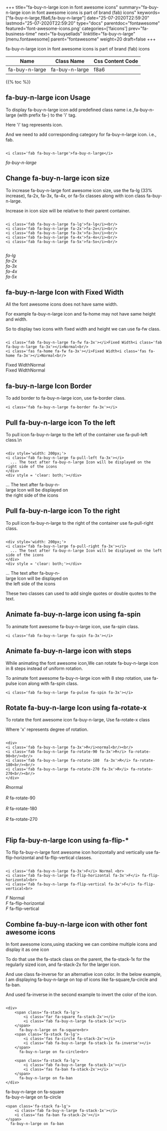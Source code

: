+++
title="fa-buy-n-large icon in font awesome icons"
summary="fa-buy-n-large icon in font awesome icons is part of brand (fab) icons"
keywords=["fa-buy-n-large,f8a6,fa-buy-n-large"]
date="25-07-2020T22:59:20"
lastmod="25-07-2020T22:59:20"
type="docs"
parentdoc="fontawesome"
featured='font-awesome-icons.png'
categories=['faicons']
prev="fa-business-time"
next="fa-buysellads"
linktitle="fa-buy-n-large"
[menu.fontawesome]
parent="fontawesome"
weight=20
draft=false
+++


fa-buy-n-large icon in font awesome icons is part of brand (fab) icons

<div class='table-responsive'><table class='table'><thead><tr><th>Name</th><th>Class Name</th><th>Css Content Code</th></tr></thead><tbody><tr><td>fa-buy-n-large</td><td>fa-buy-n-large</td><td>f8a6</td></tr></tbody></table></div>


{{% toc %}}


## fa-buy-n-large icon Usage

To display fa-buy-n-large icon add predefined class name i.e.,fa-buy-n-large (with prefix fa-) to the 'i' tag.

Here 'i' tag represents icon.

And we need to add corresponding category for fa-buy-n-large icon. i.e., fab.


```

<i class='fab fa-buy-n-large'>fa-buy-n-large</i>
```

<i class='fab fa-buy-n-large'>fa-buy-n-large</i>




## Change fa-buy-n-large icon size
To increase fa-buy-n-large font awesome icon size, use the fa-lg (33% increase), fa-2x, fa-3x, fa-4x, or fa-5x classes along with icon class fa-buy-n-large.

Increase in icon size will be relative to their parent container. 

```

<i class='fab fa-buy-n-large fa-lg'>fa-lg</i><br/>
<i class='fab fa-buy-n-large fa-2x'>fa-2x</i><br/>
<i class='fab fa-buy-n-large fa-3x'>fa-3x</i><br/>
<i class='fab fa-buy-n-large fa-4x'>fa-4x</i><br/>
<i class='fab fa-buy-n-large fa-5x'>fa-5x</i><br/>
            
```

<i class='fab fa-buy-n-large fa-lg'>fa-lg</i><br/>
<i class='fab fa-buy-n-large fa-2x'>fa-2x</i><br/>
<i class='fab fa-buy-n-large fa-3x'>fa-3x</i><br/>
<i class='fab fa-buy-n-large fa-4x'>fa-4x</i><br/>
<i class='fab fa-buy-n-large fa-5x'>fa-5x</i><br/>
            



## fa-buy-n-large Icon with Fixed Width 

All the font awesome icons does not have same width.

For example fa-buy-n-large icon and fa-home may not have same height and width.

So to display two icons with fixed width and height we can use fa-fw class.


```

<i class='fab fa-buy-n-large fa-fw fa-3x'></i>Fixed Width<i class='fab fa-buy-n-large fa-3x'></i>Normal<br/>
<i class='fas fa-home fa-fw fa-3x'></i>Fixed Width<i class='fas fa-home fa-3x'></i>Normal<br/>
```

<i class='fab fa-buy-n-large fa-fw fa-3x'></i>Fixed Width<i class='fab fa-buy-n-large fa-3x'></i>Normal<br/>
<i class='fas fa-home fa-fw fa-3x'></i>Fixed Width<i class='fas fa-home fa-3x'></i>Normal<br/>



## fa-buy-n-large Icon Border 

To add border to fa-buy-n-large icon, use fa-border class.


```
<i class='fab fa-buy-n-large fa-border fa-3x'></i>

```
<i class='fab fa-buy-n-large fa-border fa-3x'></i>





## Pull fa-buy-n-large icon To the left

To pull icon fa-buy-n-large to the left of the container use fa-pull-left class.\n

```

<div style='width: 200px;'>
<i class='fab fa-buy-n-large fa-pull-left fa-3x'></i>
  ... The text after fa-buy-n-large Icon will be displayed on the right side of the icons
</div>
<div style = 'clear: both;'></div>
```

<div style='width: 200px;'>
<i class='fab fa-buy-n-large fa-pull-left fa-3x'></i>
  ... The text after fa-buy-n-large Icon will be displayed on the right side of the icons
</div>
<div style = 'clear: both;'></div>




## Pull fa-buy-n-large icon To the right
To pull icon fa-buy-n-large to the right of the container use fa-pull-right class.

```

<div style='width: 200px;'>
<i class='fab fa-buy-n-large fa-pull-right fa-3x'></i>
  ... The text after fa-buy-n-large Icon will be displayed on the left side of the icons
</div>
<div style = 'clear: both;'></div>
```

<div style='width: 200px;'>
<i class='fab fa-buy-n-large fa-pull-right fa-3x'></i>
  ... The text after fa-buy-n-large Icon will be displayed on the left side of the icons
</div>
<div style = 'clear: both;'></div>

These two classes can used to add single quotes or double quotes to the text.


## Animate fa-buy-n-large icon using fa-spin
To animate font awesome fa-buy-n-large icon, use fa-spin class.

```
<i class='fab fa-buy-n-large fa-spin fa-3x'></i>
```
<i class='fab fa-buy-n-large fa-spin fa-3x'></i>




## Animate fa-buy-n-large icon with steps
While animating the font awesome icon,We can rotate fa-buy-n-large icon in 8 steps instead of uniform rotation.

To animate font awesome fa-buy-n-large icon with 8 step rotation, use fa-pulse icon along with fa-spin class.


```
<i class='fab fa-buy-n-large fa-pulse fa-spin fa-3x'></i>

```
<i class='fab fa-buy-n-large fa-pulse fa-spin fa-3x'></i>





## Rotate fa-buy-n-large Icon using fa-rotate-x
To rotate the font awesome icon fa-buy-n-large, Use fa-rotate-x class

Where 'x' represents degree of rotation.


```

<div>
<i class='fab fa-buy-n-large fa-3x'>R</i>normal<br/><br/>
<i class='fab fa-buy-n-large fa-rotate-90 fa-3x'>R</i> fa-rotate-90<br/><br/> 
<i class='fab fa-buy-n-large fa-rotate-180  fa-3x'>R</i> fa-rotate-180<br/><br/> 
<i class='fab fa-buy-n-large fa-rotate-270 fa-3x'>R</i> fa-rotate-270<br/><br/>
</div>
```

<div>
<i class='fab fa-buy-n-large fa-3x'>R</i>normal<br/><br/>
<i class='fab fa-buy-n-large fa-rotate-90 fa-3x'>R</i> fa-rotate-90<br/><br/> 
<i class='fab fa-buy-n-large fa-rotate-180  fa-3x'>R</i> fa-rotate-180<br/><br/> 
<i class='fab fa-buy-n-large fa-rotate-270 fa-3x'>R</i> fa-rotate-270<br/><br/>
</div>




## Flip fa-buy-n-large Icon using fa-flip-*
To flip fa-buy-n-large font awesome icon horizontally and vertically use fa-flip-horizontal and fa-flip-vertical classes. 

```

<i class='fab fa-buy-n-large fa-3x'>F</i> Normal <br>
<i class='fab fa-buy-n-large fa-flip-horizontal fa-3x'>F</i> fa-flip-horizontal<br>
<i class='fab fa-buy-n-large fa-flip-vertical fa-3x'>F</i> fa-flip-vertical<br>
```

<i class='fab fa-buy-n-large fa-3x'>F</i> Normal <br>
<i class='fab fa-buy-n-large fa-flip-horizontal fa-3x'>F</i> fa-flip-horizontal<br>
<i class='fab fa-buy-n-large fa-flip-vertical fa-3x'>F</i> fa-flip-vertical<br>




## Combine fa-buy-n-large icon with other font awesome icons
In font awesome icons,using stacking we can combine multiple icons and display it as one icon 

To do that use the fa-stack class on the parent, the fa-stack-1x for the regularly sized icon, and fa-stack-2x for the larger icon.

And use class fa-inverse for an alternative icon color. 
In the below example, I am displaying fa-buy-n-large on top of icons like fa-square,fa-circle and fa-ban.

And used fa-inverse in the second example to invert the color of the icon.

```

<div>
    <span class='fa-stack fa-lg'>
        <i class='far fa-square fa-stack-2x'></i>
        <i class='fab fa-buy-n-large fa-stack-1x'></i>
    </span>
      fa-buy-n-large on fa-square<br>
    <span class='fa-stack fa-lg'>
        <i class='fas fa-circle fa-stack-2x'></i>
        <i class='fab fa-buy-n-large fa-stack-1x fa-inverse'></i>
    </span>
      fa-buy-n-large on fa-circle<br>

    <span class='fa-stack fa-lg'>
        <i class='fab fa-buy-n-large fa-stack-1x'></i>
        <i class='fas fa-ban fa-stack-2x'></i>
    </span>
      fa-buy-n-large on fa-ban
</div>
```

<div>
    <span class='fa-stack fa-lg'>
        <i class='far fa-square fa-stack-2x'></i>
        <i class='fab fa-buy-n-large fa-stack-1x'></i>
    </span>
      fa-buy-n-large on fa-square<br>
    <span class='fa-stack fa-lg'>
        <i class='fas fa-circle fa-stack-2x'></i>
        <i class='fab fa-buy-n-large fa-stack-1x fa-inverse'></i>
    </span>
      fa-buy-n-large on fa-circle<br>

    <span class='fa-stack fa-lg'>
        <i class='fab fa-buy-n-large fa-stack-1x'></i>
        <i class='fas fa-ban fa-stack-2x'></i>
    </span>
      fa-buy-n-large on fa-ban
</div>






